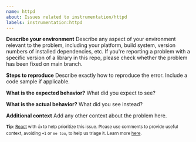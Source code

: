 ```yaml
---
name: httpd
about: Issues related to instrumentation/httpd
labels: instrumentation:httpd
---
```


**Describe your environment** Describe any aspect of your environment relevant to the problem, including your platform, build system, version numbers of installed dependencies, etc. If you're reporting a problem with a specific version of a library in this repo, please check whether the problem has been fixed on main branch.

**Steps to reproduce**
Describe exactly how to reproduce the error. Include a code sample if applicable.

**What is the expected behavior?**
What did you expect to see?

**What is the actual behavior?**
What did you see instead?

**Additional context**
Add any other context about the problem here.

<sub>**Tip**: [React](https://github.blog/news-insights/product-news/add-reactions-to-pull-requests-issues-and-comments/) with 👍 to help prioritize this issue. Please use comments to provide useful context, avoiding `+1` or `me too`, to help us triage it. Learn more [here](https://opentelemetry.io/community/end-user/issue-participation/).</sub>

